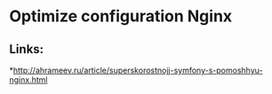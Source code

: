 Optimize configuration Nginx
=

Links:
-
*http://ahrameev.ru/article/superskorostnojj-symfony-s-pomoshhyu-nginx.html